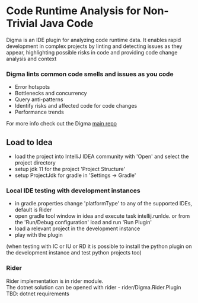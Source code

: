 # Code Runtime Analysis for Non-Trivial Java  Code

<!-- https://docs.github.com/en/get-started/writing-on-github/getting-started-with-writing-and-formatting-on-github/basic-writing-and-formatting-syntax -->
<!-- Plugin description -->

Digma is an IDE plugin for analyzing code runtime data.
It enables rapid development in complex
projects by linting and detecting issues as they appear, highlighting possible risks in code and providing code change analysis and context

### Digma lints common code smells and issues as you code

- Error hotspots
- Bottlenecks and concurrency
- Query anti-patterns
- Identify risks and affected code for code changes
- Performance trends

For more info check out the Digma [main repo](https://github.com/digma-ai/digma)

<!-- Plugin description end -->


## Load to Idea

- load the project into IntelliJ IDEA community with 'Open' and select the project directory</br>
- setup jdk 11 for the project 'Project Structure'</br>
- setup ProjectJdk for gradle in 'Settings -> Gradle'</br>


### Local IDE testing with development instances

- in gradle.properties change 'platformType' to any of the supported IDEs, default is Rider</br>
- open gradle tool window in idea and execute task intellij.runIde. or from the 'Run/Debug configuration' load and run 'Run Plugin'</br>
- load a relevant project in the development instance</br>
- play with the plugin</br>

(when testing with IC or IU or RD it is possible to install the python plugin on the development instance 
and test python projects too)


### Rider

Rider implementation is in rider module. </br>
The dotnet solution can be opened with rider - rider/Digma.Rider.Plugin</br>
TBD: dotnet requirements



